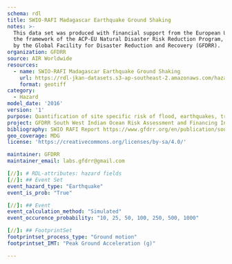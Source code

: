 ```yaml
---
schema: rdl
title: SWIO-RAFI Madagascar Earthquake Ground Shaking
notes: >-
  This data set was produced with financial support from the European Union in
  the framework of the ACP-EU Natural Disaster Risk Reduction Program, managed
  by the Global Facility for Disaster Reduction and Recovery (GFDRR).
organization: GFDRR
source: AIR Worldwide
resources:
  - name: SWIO-RAFI Madagascar Earthquake Ground Shaking
    url: https://rdl-jkan-datasets.s3-ap-southeast-2.amazonaws.com/hazard/mdg-haz-eq.zip
    format: geotiff
category:
  - Hazard
model_date: '2016'
version: '1'
purpose: Quantification of site specific risk of flood, earthquakes, tropical cyclones, storm surge and tsunamis, to support improvement in the resiliency and capacity of South West Indian Ocean island states through the creation of disaster risk financing strategies.
project: GFDRR South West Indian Ocean Risk Assessment and Financing Initiative (SWIO-RAFI)
bibliography: SWIO RAFI Report https://www.gfdrr.org/en/publication/southwest-indian-ocean-risk-assessment-and-financing-initiative-summary-report-and-risk
geo_coverage: MDG
license: 'https://creativecommons.org/licenses/by-sa/4.0/'

maintainer: GFDRR
maintainer_email: labs.gfdrr@gmail.com

[//]: # RDL-attributes: hazard fields
[//]: ## Event Set
event_hazard_type: "Earthquake"
event_is_prob: "True"

[//]: ## Event 
event_calculation_method: "Simulated"
event_occurence_probability: "10, 25, 50, 100, 250, 500, 1000"

[//]: ## FootprintSet
footprintset_process_type: "Ground motion"
footprintset_IMT: "Peak Ground Acceleration (g)"

---
```

